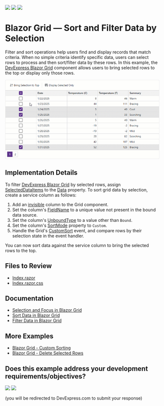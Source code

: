 <!-- default badges list -->
[![](https://img.shields.io/badge/Open_in_DevExpress_Support_Center-FF7200?style=flat-square&logo=DevExpress&logoColor=white)](https://supportcenter.devexpress.com/ticket/details/T1273428)
[![](https://img.shields.io/badge/📖_How_to_use_DevExpress_Examples-e9f6fc?style=flat-square)](https://docs.devexpress.com/GeneralInformation/403183)
[![](https://img.shields.io/badge/💬_Leave_Feedback-feecdd?style=flat-square)](#does-this-example-address-your-development-requirementsobjectives)
<!-- default badges end -->
# Blazor Grid — Sort and Filter Data by Selection

Filter and sort operations help users find and display records that match criteria. When no simple criteria identify specific data, users can select rows to process and then sort/filter data by these rows. In this example, the [DevExpress Blazor Grid](https://docs.devexpress.com/Blazor/403143/components/grid) component allows users to bring selected rows to the top or display only those rows.

![Sort and Filter Data by Selection](sort-and-filter-grid-by-selection.gif)

## Implementation Details

To filter [DevExpress Blazor Grid](https://docs.devexpress.com/Blazor/403143/components/grid) by selected rows, assign [SelectedDataItems](https://docs.devexpress.com/Blazor/DevExpress.Blazor.DxGrid.SelectedDataItems) to the [Data](https://docs.devexpress.com/Blazor/DevExpress.Blazor.DxGrid.Data) property. To sort grid data by selection, create a service column as follows:

1. Add an [invisible](https://docs.devexpress.com/Blazor/DevExpress.Blazor.DxGridColumn.Visible) column to the Grid component.
2. Set the column's [FieldName](https://docs.devexpress.com/Blazor/DevExpress.Blazor.DxGridDataColumn.FieldName) to a unique value not present in the bound data source.
3. Set the column's [UnboundType](https://docs.devexpress.com/Blazor/DevExpress.Blazor.DxGridDataColumn.UnboundType) to a value other than `Bound`.
4. Set the column's [SortMode](https://docs.devexpress.com/Blazor/DevExpress.Blazor.DxGridDataColumn.SortMode) property to `Custom`.
5. Handle the Grid's [CustomSort](https://docs.devexpress.com/Blazor/DevExpress.Blazor.DxGrid.CustomSort) event, and compare rows by their selection state in the event handler.

You can now sort data against the service column to bring the selected rows to the top. 

## Files to Review

* [Index.razor](./CS/SortFilterBySelection/Components/Pages/Index.razor)
* [Index.razor.css](./CS/SortFilterBySelection/Components/Pages/Index.razor.css)

## Documentation

- [Selection and Focus in Blazor Grid](https://docs.devexpress.com/Blazor/404461/components/grid/selection)
- [Sort Data in Blazor Grid](https://docs.devexpress.com/Blazor/404460/components/grid/data-shaping/sort-data)
- [Filter Data in Blazor Grid](https://docs.devexpress.com/Blazor/404326/components/grid/data-shaping/filter-data/filter-data)

## More Examples

- [Blazor Grid - Custom Sorting](https://github.com/DevExpress-Examples/blazor-dxgrid-custom-sorting)
- [Blazor Grid - Delete Selected Rows](https://github.com/DevExpress-Examples/blazor-dxgrid-delete-selected-rows)

<!-- feedback -->
## Does this example address your development requirements/objectives?

[<img src="https://www.devexpress.com/support/examples/i/yes-button.svg"/>](https://www.devexpress.com/support/examples/survey.xml?utm_source=github&utm_campaign=blazor-dxgrid-sort-filter-by-selection&~~~was_helpful=yes) [<img src="https://www.devexpress.com/support/examples/i/no-button.svg"/>](https://www.devexpress.com/support/examples/survey.xml?utm_source=github&utm_campaign=blazor-dxgrid-sort-filter-by-selection&~~~was_helpful=no)

(you will be redirected to DevExpress.com to submit your response)
<!-- feedback end -->
